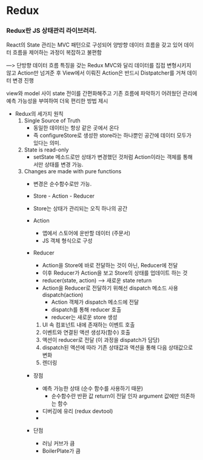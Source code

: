 # Redux

### Redux란 JS 상태관리 라이브러리.

React의 State 관리는 MVC 패턴으로 구성되어 양방향 데이터 흐름을 갖고 있어 데이터 흐름을 제어하는 과정이 복잡하고 불편함 


—> 단방향 데이터 흐름 특징을 갖는 Redux MVC와 달리 데이터를 집접 변형시키지 않고 Action만 넘겨준 후 View에서 이뤄진 Action은 반드시 Distpatcher를 거쳐 데이터 변경 진행

view와 model 사이 state 전이를 간편화해주고 기존 흐름에 파악하기 어려웠던 관리에 예측 가능성을 부여하여 더욱 편리한 방법 제시


- Redux의 세가지 원칙
    1. Single Source of Truth
        - 동일한 데이터는 항상 같은 곳에서 온다
        - 즉 configureStore로 생성한 store라는 하나뿐인 공간에 데이터 모두가 있다는 의미.
    2. State is read-only
        - setState 메소드로만 상태가 변경했던 것처럼 Action이라는 객체를 통해서만 상태를 변경 가능.
    3. Changes are made with pure functions
        - 변경은 순수함수로만 가능.
        - Store - Action - Reducer
        - Store는 상태가 관리되는 오직 하나의 공간
        - Action
            - 앱에서 스토어에 운반할 데이터 (주문서)
            - JS 객체 형식으로 구성
        - Reducer
            - Action을 Store에 바로 전달하는 것이 아닌, Reducer에 전달
            - 이후 Reducer가 Action을 보고 Store의 상태를 업데이트 하는 것
            - reducer(state, action) —> 새로운 state return
            - Action을 Reducer로 전달하기 위해선 dispatch 메소드 사용 dispatch(action)
                - Action 객체가 dispatch 메소드에 전달
                - dispatch를 통해 reducer 호출
                - reducer는 새로운 store 생성
            1. UI 속 컴포넌트 내에 존재하는 이벤트 호출
            2. 이벤트와 연결된 액션 생성자(함수) 호출
            3. 액션이 reducer로 전달 (이 과정을 dispatch가 담당)
            4. dispatch된 액션에 따라 기존 상태값과 액션을 통해 다음 상태값으로 변화
            5. 렌더링
            
                
                
        
        - 장점
            - 예측 가능한 상태 (순수 함수를 사용하기 때문)
                - 순수함수란 반환 값 return이 전달 인자 argument 값에만 의존하는 함수
            - 디버깅에 유리 (redux devtool)
            - 
        - 단점
            - 러닝 커브가 큼
            - BoilerPlate가 큼
